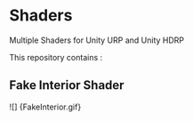 # Shaders
Multiple Shaders for Unity URP and Unity HDRP

This repository contains :
## Fake Interior Shader
![] {FakeInterior.gif}
